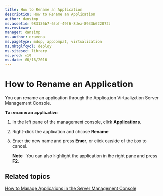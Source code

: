 ```yaml
---
title: How to Rename an Application
description: How to Rename an Application
author: dansimp
ms.assetid: 983136b7-66bf-49f6-8dea-8933b622072d
ms.reviewer: 
manager: dansimp
ms.author: eravena
ms.pagetype: mdop, appcompat, virtualization
ms.mktglfcycl: deploy
ms.sitesec: library
ms.prod: w10
ms.date: 06/16/2016
---
```



# How to Rename an Application


You can rename an application through the Application Virtualization Server Management Console.

**To rename an application**

1.  In the left pane of the management console, click **Applications**.

2.  Right-click the application and choose **Rename**.

3.  Enter the new name and press **Enter**, or click outside of the box to cancel.

    **Note**  
    You can also highlight the application in the right pane and press **F2**.

     

## Related topics


[How to Manage Applications in the Server Management Console](how-to-manage-applications-in-the-server-management-console.md)

 

 





